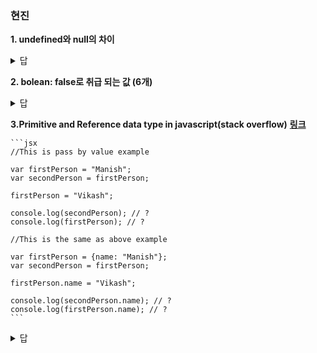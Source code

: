 ### 현진
**1. undefined와 null의 차이**
<details>
<summary>답</summary>
</details>

**2. bolean: false로 취급 되는 값 (6개)**
<details>
<summary>답</summary>
* undefined <br>
* null <br>
* 0 <br>
* -0 <br>
* NaN <br>
* “” <br>
</details>

**3.Primitive and Reference data type in javascript(stack overflow)**
**[링크](https://stackoverflow.com/questions/35029887/primitive-and-reference-data-type-in-javascript)**
    
    ```jsx
    //This is pass by value example
    
    var firstPerson = "Manish";  
    var secondPerson = firstPerson;
    
    firstPerson = "Vikash"; 
    
    console.log(secondPerson); // ?
    console.log(firstPerson); // ?
    
    //This is the same as above example
    
    var firstPerson = {name: "Manish"};
    var secondPerson = firstPerson;
    
    firstPerson.name = "Vikash";
    
    console.log(secondPerson.name); // ?
    console.log(firstPerson.name); // ?
    ```
<details>
<summary>답</summary>
Manish
Vikash
Vikash
Vikash
</details>
